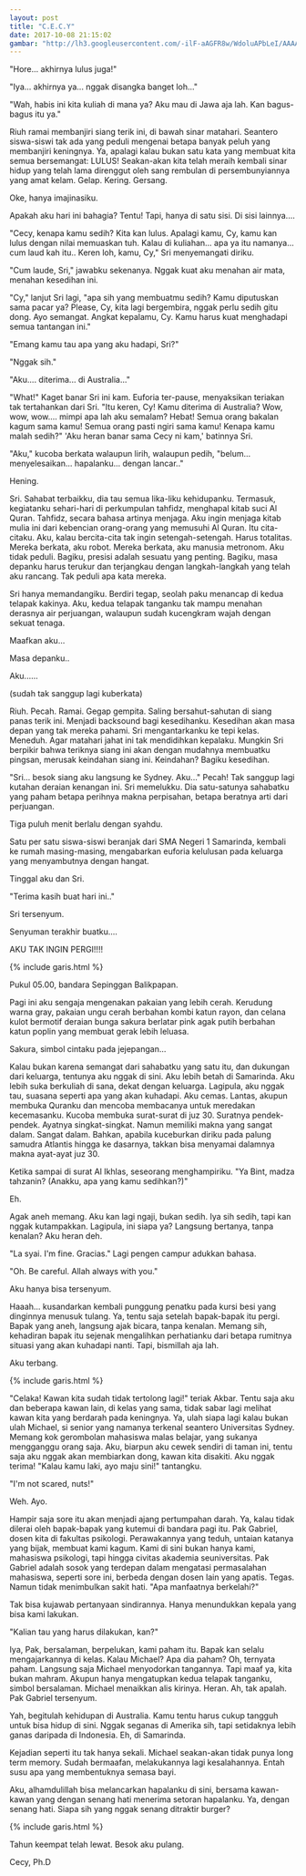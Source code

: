 ```yaml
---
layout: post
title: "C.E.C.Y"
date: 2017-10-08 21:15:02
gambar: "http://lh3.googleusercontent.com/-ilF-aAGFR8w/WdoluAPbLeI/AAAAAAAACaw/urV9wdpzP8Y1e5y5bsNJ3s7hby7cYeBcACLcBGAs/h120/muslimah-membaca-al-quran.jpg"
---
```


"Hore... akhirnya lulus juga!"

"Iya... akhirnya ya... nggak disangka banget loh..."

"Wah, habis ini kita kuliah di mana ya? Aku mau di Jawa aja lah. Kan bagus-bagus itu ya."

Riuh ramai membanjiri siang terik ini, di bawah sinar matahari. Seantero siswa-siswi tak ada yang peduli mengenai betapa banyak peluh yang membanjiri keningnya. Ya, apalagi kalau bukan satu kata yang membuat kita semua bersemangat: LULUS! Seakan-akan kita telah meraih kembali sinar hidup yang telah lama direnggut oleh sang rembulan di persembunyiannya yang amat kelam. Gelap. Kering. Gersang.

Oke, hanya imajinasiku.

Apakah aku hari ini bahagia? Tentu! Tapi, hanya di satu sisi. Di sisi lainnya....

"Cecy, kenapa kamu sedih? Kita kan lulus. Apalagi kamu, Cy, kamu kan lulus dengan nilai memuaskan tuh. Kalau di kuliahan... apa ya itu namanya... cum laud kah itu.. Keren loh, kamu, Cy," Sri menyemangati diriku.

"Cum laude, Sri," jawabku sekenanya. Nggak kuat aku menahan air mata, menahan kesedihan ini.

"Cy," lanjut Sri lagi, "apa sih yang membuatmu sedih? Kamu diputuskan sama pacar ya? Please, Cy, kita lagi bergembira, nggak perlu sedih gitu dong. Ayo semangat. Angkat kepalamu, Cy. Kamu harus kuat menghadapi semua tantangan ini."

"Emang kamu tau apa yang aku hadapi, Sri?"

"Nggak sih."

"Aku.... diterima... di Australia..."

"What!" Kaget banar Sri ini kam. Euforia ter-pause, menyaksikan teriakan tak tertahankan dari Sri. "Itu keren, Cy! Kamu diterima di Australia? Wow, wow, wow.... mimpi apa lah aku semalam? Hebat! Semua orang bakalan kagum sama kamu! Semua orang pasti ngiri sama kamu! Kenapa kamu malah sedih?" 'Aku heran banar sama Cecy ni kam,' batinnya Sri.

"Aku," kucoba berkata walaupun lirih, walaupun pedih, "belum... menyelesaikan... hapalanku... dengan lancar.."

Hening.

Sri. Sahabat terbaikku, dia tau semua lika-liku kehidupanku. Termasuk, kegiatanku sehari-hari di perkumpulan tahfidz, menghapal kitab suci Al Quran. Tahfidz, secara bahasa artinya menjaga. Aku ingin menjaga kitab mulia ini dari kebencian orang-orang yang memusuhi Al Quran. Itu cita-citaku. Aku, kalau bercita-cita tak ingin setengah-setengah. Harus totalitas. Mereka berkata, aku robot. Mereka berkata, aku manusia metronom. Aku tidak peduli. Bagiku, presisi adalah sesuatu yang penting. Bagiku, masa depanku harus terukur dan terjangkau dengan langkah-langkah yang telah aku rancang. Tak peduli apa kata mereka.

Sri hanya memandangiku. Berdiri tegap, seolah paku menancap di kedua telapak kakinya. Aku, kedua telapak tanganku tak mampu menahan derasnya air perjuangan, walaupun sudah kucengkram wajah dengan sekuat tenaga.

Maafkan aku...

Masa depanku..

Aku......

(sudah tak sanggup lagi kuberkata)

Riuh. Pecah. Ramai. Gegap gempita. Saling bersahut-sahutan di siang panas terik ini. Menjadi backsound bagi kesedihanku. Kesedihan akan masa depan yang tak mereka pahami. Sri mengantarkanku ke tepi kelas. Meneduh. Agar matahari jahat ini tak mendidihkan kepalaku. Mungkin Sri berpikir bahwa teriknya siang ini akan dengan mudahnya membuatku pingsan, merusak keindahan siang ini. Keindahan? Bagiku kesedihan.

"Sri... besok siang aku langsung ke Sydney. Aku..." Pecah! Tak sanggup lagi kutahan deraian kenangan ini. Sri memelukku. Dia satu-satunya sahabatku yang paham betapa perihnya makna perpisahan, betapa beratnya arti dari perjuangan.

Tiga puluh menit berlalu dengan syahdu.

Satu per satu siswa-siswi beranjak dari SMA Negeri 1 Samarinda, kembali ke rumah masing-masing, mengabarkan euforia kelulusan pada keluarga yang menyambutnya dengan hangat.

Tinggal aku dan Sri.

"Terima kasih buat hari ini.."

Sri tersenyum.

Senyuman terakhir buatku....

AKU TAK INGIN PERGI!!!!

{% include garis.html %}

Pukul 05.00, bandara Sepinggan Balikpapan.

Pagi ini aku sengaja mengenakan pakaian yang lebih cerah. Kerudung warna gray, pakaian ungu cerah berbahan kombi katun rayon, dan celana kulot bermotif deraian bunga sakura berlatar pink agak putih berbahan katun poplin yang membuat gerak lebih leluasa.

Sakura, simbol cintaku pada jejepangan...

Kalau bukan karena semangat dari sahabatku yang satu itu, dan dukungan dari keluarga, tentunya aku nggak di sini. Aku lebih betah di Samarinda. Aku lebih suka berkuliah di sana, dekat dengan keluarga. Lagipula, aku nggak tau, suasana seperti apa yang akan kuhadapi. Aku cemas. Lantas, akupun membuka Quranku dan mencoba membacanya untuk meredakan kecemasanku. Kucoba membuka surat-surat di juz 30. Suratnya pendek-pendek. Ayatnya singkat-singkat. Namun memiliki makna yang sangat dalam. Sangat dalam. Bahkan, apabila kuceburkan diriku pada palung samudra Atlantis hingga ke dasarnya, takkan bisa menyamai dalamnya makna ayat-ayat juz 30.

Ketika sampai di surat Al Ikhlas, seseorang menghampiriku. "Ya Bint, madza tahzanin? (Anakku, apa yang kamu sedihkan?)"

Eh.

Agak aneh memang. Aku kan lagi ngaji, bukan sedih. Iya sih sedih, tapi kan nggak kutampakkan. Lagipula, ini siapa ya? Langsung bertanya, tanpa kenalan? Aku heran deh.

"La syai. I'm fine. Gracias." Lagi pengen campur adukkan bahasa.

"Oh. Be careful. Allah always with you."

Aku hanya bisa tersenyum.

Haaah... kusandarkan kembali punggung penatku pada kursi besi yang dinginnya menusuk tulang. Ya, tentu saja setelah bapak-bapak itu pergi. Bapak yang aneh, langsung ajak bicara, tanpa kenalan. Memang sih, kehadiran bapak itu sejenak mengalihkan perhatianku dari betapa rumitnya situasi yang akan kuhadapi nanti. Tapi, bismillah aja lah.

Aku terbang.

{% include garis.html %}

"Celaka! Kawan kita sudah tidak tertolong lagi!" teriak Akbar. Tentu saja aku dan beberapa kawan lain, di kelas yang sama, tidak sabar lagi melihat kawan kita yang berdarah pada keningnya. Ya, ulah siapa lagi kalau bukan ulah Michael, si senior yang namanya terkenal seantero Universitas Sydney. Memang kok gerombolan mahasiswa malas belajar, yang sukanya mengganggu orang saja. Aku, biarpun aku cewek sendiri di taman ini, tentu saja aku nggak akan membiarkan dong, kawan kita disakiti. Aku nggak terima! "Kalau kamu laki, ayo maju sini!" tantangku.

"I'm not scared, nuts!"

Weh. Ayo.

Hampir saja sore itu akan menjadi ajang pertumpahan darah. Ya, kalau tidak dilerai oleh bapak-bapak yang kutemui di bandara pagi itu. Pak Gabriel, dosen kita di fakultas psikologi. Perawakannya yang teduh, untaian katanya yang bijak, membuat kami kagum. Kami di sini bukan hanya kami, mahasiswa psikologi, tapi hingga civitas akademia seuniversitas. Pak Gabriel adalah sosok yang terdepan dalam mengatasi permasalahan mahasiswa, seperti sore ini, berbeda dengan dosen lain yang apatis. Tegas. Namun tidak menimbulkan sakit hati. "Apa manfaatnya berkelahi?"

Tak bisa kujawab pertanyaan sindirannya. Hanya menundukkan kepala yang bisa kami lakukan.

"Kalian tau yang harus dilakukan, kan?"

Iya, Pak, bersalaman, berpelukan, kami paham itu. Bapak kan selalu mengajarkannya di kelas. Kalau Michael? Apa dia paham? Oh, ternyata paham. Langsung saja Michael menyodorkan tangannya. Tapi maaf ya, kita bukan mahram. Akupun hanya mengatupkan kedua telapak tanganku, simbol bersalaman. Michael menaikkan alis kirinya. Heran. Ah, tak apalah. Pak Gabriel tersenyum.

Yah, begitulah kehidupan di Australia. Kamu tentu harus cukup tangguh untuk bisa hidup di sini. Nggak seganas di Amerika sih, tapi setidaknya lebih ganas daripada di Indonesia. Eh, di Samarinda.

Kejadian seperti itu tak hanya sekali. Michael seakan-akan tidak punya long term memory. Sudah bermaafan, melakukannya lagi kesalahannya. Entah susu apa yang membentuknya semasa bayi.

Aku, alhamdulillah bisa melancarkan hapalanku di sini, bersama kawan-kawan yang dengan senang hati menerima setoran hapalanku. Ya, dengan senang hati. Siapa sih yang nggak senang ditraktir burger?

{% include garis.html %}

Tahun keempat telah lewat. Besok aku pulang.

Cecy, Ph.D